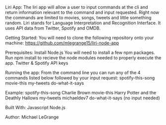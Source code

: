 Liri App:
The liri app will allow a user to input commands at the cli and return information relevant to the command and input requested. Right now the commands are limited to movies, songs, tweets and little something random. Liri stands for Language Interpretation and Recognition Interface. It uses API data from Twitter, Spotify and OMDB.

Getting Started:
You will need to clone the following repository onto your machine: https://github.com/mlegrange15/liri-node-app

Prerequisites:
Install Node.js
You will need to install a few npm packages. Run npm install to recieve the node modules needed to properly execute the app.
Twitter & Spotify API keys

Running the app:
From the command line you can run any of the 4 commands listed below followed by your input request:
spotify-this-song
movie-this
my-tweets
do-what-it-says

Example:
spotify-this-song Charlie Brown
movie-this Harry Potter and the Deathly Hallows
my-tweets michaeldev7
do-what-it-says (no input needed)

Built With:
Javascript
Node.js

Author:
Michael LeGrange